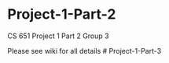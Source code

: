 # Project-1-Part-2

CS 651 Project 1 Part 2 Group 3

Please see wiki for all details
#   P r o j e c t - 1 - P a r t - 3  
 